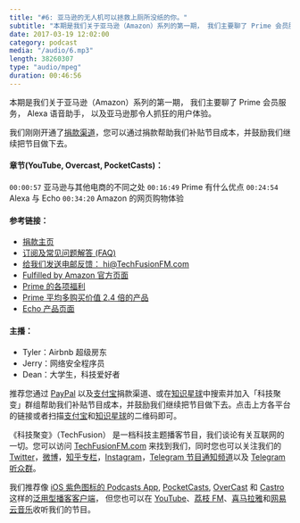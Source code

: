 ```yaml
---
title: "#6: 亚马逊的无人机可以拯救上厕所没纸的你。"
subtitle: "本期是我们关于亚马逊（Amazon）系列的第一期， 我们主要聊了 Prime 会员服务， Alexa 语音助手， 以及亚马逊那令人抓狂的用户体验。"
date: 2017-03-19 12:02:00
category: podcast
media: "/audio/6.mp3"
length: 38260307 
type: "audio/mpeg"
duration: 00:46:56
---
```


本期是我们关于亚马逊（Amazon）系列的第一期， 我们主要聊了 Prime 会员服务， Alexa 语音助手， 以及亚马逊那令人抓狂的用户体验。

我们刚刚开通了[捐款渠道](https://techfusionfm.com/donate)，您可以通过捐款帮助我们补贴节目成本，并鼓励我们继续把节目做下去。

#### 章节(YouTube, Overcast, PocketCasts)：

```00:00:57``` 亚马逊与其他电商的不同之处 
```00:16:49``` Prime 有什么优点
```00:24:54``` Alexa 与 Echo
```00:34:20``` Amazon 的网页购物体验

#### 参考链接：

- [捐款主页](https://techfusionfm.com/donate)
- [订阅及常见问题解答 (FAQ)](https://techfusionfm.com/faq)
- [给我们发送电邮反馈： hi@TechFusionFM.com](mailto:hi@techfusionfm.com)
- [Fulfilled by Amazon 官方页面](https://services.amazon.com/fulfillment-by-amazon/benefits.htm)
- [Prime 的各项福利](https://www.amazon.com/Amazon-Prime-One-Year-Membership/dp/B00DBYBNEE)
- [Prime 平均多购买价值 2.4 倍的产品](http://fortune.com/2016/07/11/amazon-prime-customers/)
- [Echo 产品页面](https://www.amazon.com/Amazon-Echo-Bluetooth-Speaker-with-WiFi-Alexa/dp/B00X4WHP5E)

#### 主播：
- Tyler：Airbnb 超级房东
- Jerry：网络安全程序员
- Dean：大学生，科技爱好者

推荐您通过 [PayPal](https://paypal.me/techfusionfm/5) 以及[支付宝](HTTPS://QR.ALIPAY.COM/FKX09288AJOENI0MVZXM12)捐款渠道、或在[知识星球](https://www.xiaomiquan.com)中搜索并加入「科技聚变」群组帮助我们补贴节目成本，并鼓励我们继续把节目做下去。点击上方各平台的链接或者扫描[支付宝](https://techfusionfm.com/images/QR.JPG)和[知识星球](https://t.zsxq.com/IEmEM3f)的二维码即可。

《科技聚变》（TechFusion） 是一档科技主题播客节目，我们谈论有关互联网的一切。您可以访问 [TechFusionFM.com](https://TechFusionFM.com) 来找到我们，同时您也可以关注我们的 [Twitter](http://twitter.com/TechFusionFM)，[微博](http://weibo.com/TechFusionFM)，[知乎专栏](https://zhuanlan.zhihu.com/TechFusion)，[Instagram](http://instagram.com/TechFusionFM)，[Telegram 节目通知频道](https://t.me/TechFusionFM)以及 [Telegram 听众群](https://t.me/TechFusionChat)。

我们推荐像 [iOS 紫色图标的 Podcasts App](https://itunes.apple.com/cn/podcast/id1202658654), [PocketCasts](http://pca.st/podcast/28fcd200-cc7c-0134-10da-25324e2a541d), [OverCast](https://overcast.fm) 和 [Castro](http://supertop.co/castro/) 这样的[泛用型播客客户端](https://techfusionfm.com/faq)， 但您也可以在 [YouTube](https://www.youtube.com/channel/UC6uvHf21Tjm5lepw6P2Ki-Q)、[荔枝 FM](https://www.lizhi.fm/1494013/)、[喜马拉雅](http://www.ximalaya.com/72456289/album/6648521)和[网易云音乐](http://music.163.com/#/djradio?id=347498120)收听我们的节目。